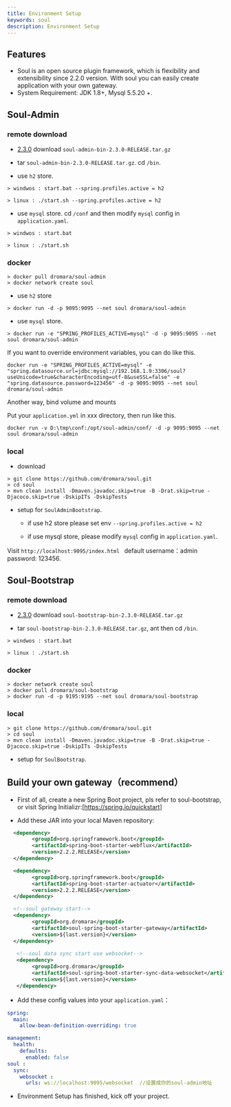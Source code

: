```yaml
---
title: Environment Setup
keywords: soul
description: Environment Setup
---
```


## Features

* Soul is an open source plugin framework, which is flexibility and extensibility since 2.2.0 version.
  With soul you can easily create application with your own gateway.
* System Requirement: JDK 1.8+, Mysql 5.5.20 +.


## Soul-Admin

### remote download

* [2.3.0](https://github.com/dromara/soul/releases/tag/2.3.0) download `soul-admin-bin-2.3.0-RELEASE.tar.gz`

* tar `soul-admin-bin-2.3.0-RELEASE.tar.gz`. cd `/bin`.

* use `h2` store.

```
> windwos : start.bat --spring.profiles.active = h2

> linux : ./start.sh --spring.profiles.active = h2
```

* use `mysql` store.  cd `/conf` and then modify `mysql` config in  `application.yaml`.

```
> windwos : start.bat 

> linux : ./start.sh 
```

### docker

```
> docker pull dromara/soul-admin
> docker network create soul
```

* use `h2` store
```
> docker run -d -p 9095:9095 --net soul dromara/soul-admin
```

* use `mysql` store.

```
> docker run -e "SPRING_PROFILES_ACTIVE=mysql" -d -p 9095:9095 --net soul dromara/soul-admin
```

If you want to override environment variables, you can do like this.

```
docker run -e "SPRING_PROFILES_ACTIVE=mysql" -e "spring.datasource.url=jdbc:mysql://192.168.1.9:3306/soul?useUnicode=true&characterEncoding=utf-8&useSSL=false" -e "spring.datasource.password=123456" -d -p 9095:9095 --net soul dromara/soul-admin
```

Another way, bind volume and mounts

Put your `application.yml` in xxx directory, then run like this.

```
docker run -v D:\tmp\conf:/opt/soul-admin/conf/ -d -p 9095:9095 --net soul dromara/soul-admin
```

### local

* download
```
> git clone https://github.com/dromara/soul.git
> cd soul
> mvn clean install -Dmaven.javadoc.skip=true -B -Drat.skip=true -Djacoco.skip=true -DskipITs -DskipTests
```

* setup for  `SoulAdminBootstrap`. 

   * if use h2 store please set env  `--spring.profiles.active = h2`
   
   * if use mysql store, please modify `mysql` config in  `application.yaml`.
   

Visit `http://localhost:9095/index.html ` default username：admin  password: 123456.


## Soul-Bootstrap

### remote download

* [2.3.0](https://github.com/dromara/soul/releases/tag/2.3.0) download `soul-bootstrap-bin-2.3.0-RELEASE.tar.gz`

* tar `soul-bootstrap-bin-2.3.0-RELEASE.tar.gz`, ant then cd `/bin`.

```
> windwos : start.bat 

> linux : ./start.sh 
```

### docker

```
> docker network create soul
> docker pull dromara/soul-bootstrap
> docker run -d -p 9195:9195 --net soul dromara/soul-bootstrap
```

### local

```
> git clone https://github.com/dromara/soul.git
> cd soul
> mvn clean install -Dmaven.javadoc.skip=true -B -Drat.skip=true -Djacoco.skip=true -DskipITs -DskipTests
```

* setup for `SoulBootstrap`. 

## Build your own gateway（recommend）

* First of all, create a new Spring Boot project, pls refer to soul-bootstrap, or visit Spring Initializr:[https://spring.io/quickstart]

* Add these JAR into your local Maven repository:
   
```xml
  <dependency>
        <groupId>org.springframework.boot</groupId>
        <artifactId>spring-boot-starter-webflux</artifactId>
        <version>2.2.2.RELEASE</version>
  </dependency>

  <dependency>
        <groupId>org.springframework.boot</groupId>
        <artifactId>spring-boot-starter-actuator</artifactId>
        <version>2.2.2.RELEASE</version>
  </dependency>

  <!--soul gateway start-->
  <dependency>
        <groupId>org.dromara</groupId>
        <artifactId>soul-spring-boot-starter-gateway</artifactId>
        <version>${last.version}</version>
  </dependency>
  
   <!--soul data sync start use websocket-->
   <dependency>
        <groupId>org.dromara</groupId>
        <artifactId>soul-spring-boot-starter-sync-data-websocket</artifactId>
        <version>${last.version}</version>
   </dependency>
```

* Add these config values into your `application.yaml`：
    
```yaml
spring:
  main:
    allow-bean-definition-overriding: true

management:
  health:
    defaults:
      enabled: false
soul :
  sync:
    websocket :
      urls: ws://localhost:9095/websocket  //设置成你的soul-admin地址
```
* Environment Setup has finished, kick off your project.










